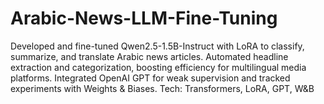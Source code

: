 # Arabic-News-LLM-Fine-Tuning
Developed and fine-tuned Qwen2.5-1.5B-Instruct with LoRA to classify, summarize, and translate Arabic news articles. Automated headline extraction and categorization, boosting efficiency for multilingual media platforms. Integrated OpenAI GPT for weak supervision and tracked experiments with Weights &amp; Biases. Tech:   Transformers, LoRA,  GPT, W&amp;B 
